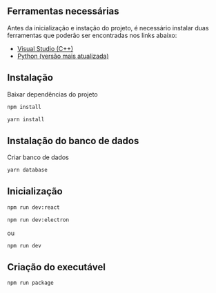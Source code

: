 ## Ferramentas necessárias

Antes da inicialização e instação do projeto, é necessário instalar duas ferramentas
que poderão ser encontradas nos links abaixo:

- [Visual Studio (C++)](vs_community__3e42487b.064b.4a77.888d.09d003747665)
- [Python (versão mais atualizada)](https://www.python.org/downloads)

## Instalação

Baixar dependências do projeto

```bash
npm install
```

```bash
yarn install
```

## Instalação do banco de dados

Criar banco de dados

```bash
yarn database
```

## Inicialização

```bash
npm run dev:react
```

```bash
npm run dev:electron
```

ou

```bash
npm run dev
```

## Criação do executável

```bash
npm run package
```
